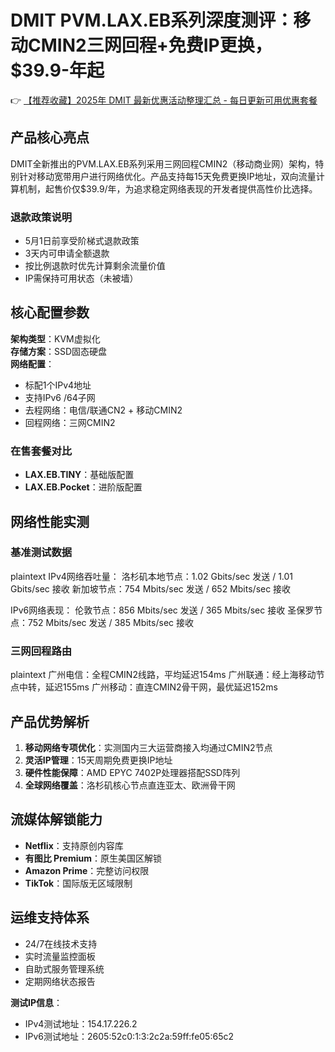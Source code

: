 # DMIT PVM.LAX.EB系列深度测评：移动CMIN2三网回程+免费IP更换，$39.9-年起

👉 [【推荐收藏】2025年 DMIT 最新优惠活动整理汇总 - 每日更新可用优惠套餐](https://bit.ly/dmit_coupon)

## 产品核心亮点
DMIT全新推出的PVM.LAX.EB系列采用三网回程CMIN2（移动商业网）架构，特别针对移动宽带用户进行网络优化。产品支持每15天免费更换IP地址，双向流量计算机制，起售价仅$39.9/年，为追求稳定网络表现的开发者提供高性价比选择。

### 退款政策说明
- 5月1日前享受阶梯式退款政策
- 3天内可申请全额退款
- 按比例退款时优先计算剩余流量价值
- IP需保持可用状态（未被墙）

## 核心配置参数
**架构类型**：KVM虚拟化  
**存储方案**：SSD固态硬盘  
**网络配置**：
- 标配1个IPv4地址
- 支持IPv6 /64子网
- 去程网络：电信/联通CN2 + 移动CMIN2
- 回程网络：三网CMIN2

### 在售套餐对比
- **LAX.EB.TINY**：基础版配置
- **LAX.EB.Pocket**：进阶版配置

## 网络性能实测
### 基准测试数据
plaintext
IPv4网络吞吐量：
洛杉矶本地节点：1.02 Gbits/sec 发送 / 1.01 Gbits/sec 接收
新加坡节点：754 Mbits/sec 发送 / 652 Mbits/sec 接收

IPv6网络表现：
伦敦节点：856 Mbits/sec 发送 / 365 Mbits/sec 接收
圣保罗节点：752 Mbits/sec 发送 / 385 Mbits/sec 接收

### 三网回程路由
plaintext
广州电信：全程CMIN2线路，平均延迟154ms
广州联通：经上海移动节点中转，延迟155ms
广州移动：直连CMIN2骨干网，最优延迟152ms

## 产品优势解析
1. **移动网络专项优化**：实测国内三大运营商接入均通过CMIN2节点
2. **灵活IP管理**：15天周期免费更换IP地址
3. **硬件性能保障**：AMD EPYC 7402P处理器搭配SSD阵列
4. **全球网络覆盖**：洛杉矶核心节点直连亚太、欧洲骨干网

## 流媒体解锁能力
- **Netflix**：支持原创内容库
- **有图比 Premium**：原生美国区解锁
- **Amazon Prime**：完整访问权限
- **TikTok**：国际版无区域限制

## 运维支持体系
- 24/7在线技术支持
- 实时流量监控面板
- 自助式服务管理系统
- 定期网络状态报告

**测试IP信息**：
- IPv4测试地址：154.17.226.2
- IPv6测试地址：2605:52c0:1:3:2c2a:59ff:fe05:65c2